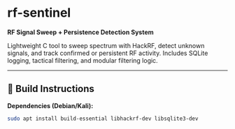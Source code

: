# rf-sentinel

**RF Signal Sweep + Persistence Detection System**

Lightweight C tool to sweep spectrum with HackRF, detect unknown signals, and track confirmed or persistent RF activity. Includes SQLite logging, tactical filtering, and modular filtering logic.

---

## 🔧 Build Instructions

**Dependencies (Debian/Kali):**

```bash
sudo apt install build-essential libhackrf-dev libsqlite3-dev
